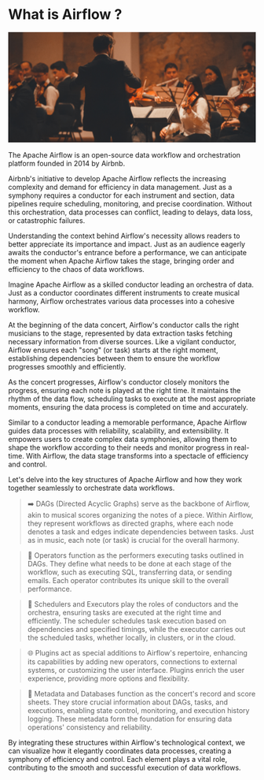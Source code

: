 # What is Airflow ?


![maestro](../assets/imgs/maes_orchestra.png)


The Apache Airflow is an open-source data workflow and orchestration platform founded in 2014 by Airbnb.

Airbnb's initiative to develop Apache Airflow reflects the increasing complexity and demand for efficiency in data management. Just as a symphony requires a conductor for each instrument and section, data pipelines require scheduling, monitoring, and precise coordination. Without this orchestration, data processes can conflict, leading to delays, data loss, or catastrophic failures. 

Understanding the context behind Airflow's necessity allows readers to better appreciate its importance and impact. Just as an audience eagerly awaits the conductor's entrance before a performance, we can anticipate the moment when Apache Airflow takes the stage, bringing order and efficiency to the chaos of data workflows.

Imagine Apache Airflow as a skilled conductor leading an orchestra of data. Just as a conductor coordinates different instruments to create musical harmony, Airflow orchestrates various data processes into a cohesive workflow.

At the beginning of the data concert, Airflow's conductor calls the right musicians to the stage, represented by data extraction tasks fetching necessary information from diverse sources. Like a vigilant conductor, Airflow ensures each "song" (or task) starts at the right moment, establishing dependencies between them to ensure the workflow progresses smoothly and efficiently.

As the concert progresses, Airflow's conductor closely monitors the progress, ensuring each note is played at the right time. It maintains the rhythm of the data flow, scheduling tasks to execute at the most appropriate moments, ensuring the data process is completed on time and accurately.

Similar to a conductor leading a memorable performance, Apache Airflow guides data processes with reliability, scalability, and extensibility. It empowers users to create complex data symphonies, allowing them to shape the workflow according to their needs and monitor progress in real-time. With Airflow, the data stage transforms into a spectacle of efficiency and control.


Let's delve into the key structures of Apache Airflow and how they work together seamlessly to orchestrate data workflows.


> ➡️ DAGs (Directed Acyclic Graphs) serve as the backbone of Airflow, akin to musical scores organizing the notes of a piece. Within Airflow, they represent workflows as directed graphs, where each node denotes a task and edges indicate dependencies between tasks. Just as in music, each note (or task) is crucial for the overall harmony.

> 👷 Operators function as the performers executing tasks outlined in DAGs. They define what needs to be done at each stage of the workflow, such as executing SQL, transferring data, or sending emails. Each operator contributes its unique skill to the overall performance.

> 📆 Schedulers and Executors play the roles of conductors and the orchestra, ensuring tasks are executed at the right time and efficiently. The scheduler schedules task execution based on dependencies and specified timings, while the executor carries out the scheduled tasks, whether locally, in clusters, or in the cloud.

> 🌐 Plugins act as special additions to Airflow's repertoire, enhancing its capabilities by adding new operators, connections to external systems, or customizing the user interface. Plugins enrich the user experience, providing more options and flexibility.

> 💾 Metadata and Databases function as the concert's record and score sheets. They store crucial information about DAGs, tasks, and executions, enabling state control, monitoring, and execution history logging. These metadata form the foundation for ensuring data operations' consistency and reliability.


By integrating these structures within Airflow's technological context, we can visualize how it elegantly coordinates data processes, creating a symphony of efficiency and control. Each element plays a vital role, contributing to the smooth and successful execution of data workflows.

